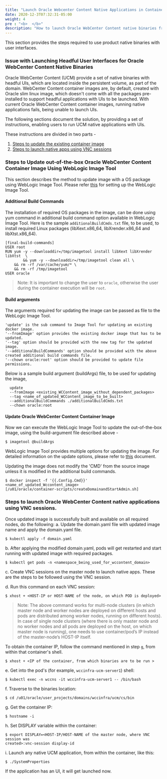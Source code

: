 ```yaml
---
title: "Launch Oracle Webcenter Content Native Applications in Containers"
date: 2020-12-3T07:32:31-05:00
weight: 4
pre : "<b>  </b>"
description: "How to launch Oracle WebCenter Content native binaries from inside containerized environment."
---
```


This section provides the steps required to use product native binaries with user interfaces.

### Issue with Launching Headful User Interfaces for Oracle WebCenter Content Native Binaries

Oracle WebCenter Content (UCM) provide a set of native binaries with headful UIs, which are located inside the persistent volume, as part of the domain. 
WebCenter Content container images are, by default, created with Oracle slim linux image, which doesn't come with all the packages pre-installed to support headful applications with UIs to be launched. With current Oracle WebCenter Content container images, running native applications fails, being unable to launch UIs.

The following sections document the solution, by providing a set of instructions, enabling users to run UCM native applications with UIs.


These instructions are divided in two parts -
1. [Steps to update the existing container image](#steps-to-update-out-of-the-box-oracle-webcenter-content-container-image-using-weblogic-image-tool)
1. [Steps to launch native apps using VNC sessions](#steps-to-launch-oracle-webcenter-content-native-applications-using-vnc-sessions)


### Steps to Update out-of-the-box Oracle WebCenter Content Container Image Using WebLogic Image Tool

This section describes the method to update image with a OS package using WebLogic Image Tool. Please refer [this](https://oracle.github.io/weblogic-image-tool/) for setting up the WebLogic Image Tool.
#### Additional Build Commands

The installation of required OS packages in the image, can be done using yum command in additional build command option available in WebLogic Image Tool. Here is the sample `additionalBuildCmds.txt` file, to be used, to install required Linux packages (libXext.x86_64, libXrender.x86_64 and libXtst.x86_64).

```
[final-build-commands]
USER root
RUN yum -y --downloaddir=/tmp/imagetool install libXext libXrender libXtst  \
        && yum -y --downloaddir=/tmp/imagetool clean all \
    && rm -rf /var/cache/yum/* \
    && rm -rf /tmp/imagetool
USER oracle

```

>Note: It is important to change the user to `oracle`, otherwise the user during the container execution will be `root`.
#### Build arguments

The arguments required for updating the image can be passed as file to the WebLogic Image Tool.

    'update' is the sub command to Image Tool for updating an existing docker image.
    '--fromImage' option provides the existing docker image that has to be updated.
    '--tag' option should be provided with the new tag for the updated image.
    '--additionalBuildCommands' option should be provided with the above created additional build commands file.
	'--chown oracle:root' option should be provided to update file permissions.

Below is a sample build argument (buildArgs) file, to be used for updating the image,


```
  update
  --fromImage <existing_WCContent_image_without_dependent_packages>
  --tag <name_of_updated_WCContent_image_to_be_built>
  --additionalBuildCommands ./additionalBuildCmds.txt
  --chown oracle:root 
```

#### Update Oracle WebCenter Content Container Image

Now we can execute the WebLogic Image Tool to update the out-of-the-box image, using the build-argument file described above -

```
$ imagetool @buildArgs
```


WebLogic Image Tool provides multiple options for updating the image. For detailed information on the update options, please refer to [this](https://oracle.github.io/weblogic-image-tool/userguide/tools/update-image/) document.

Updating the image does not modify the 'CMD' from the source image unless it is modified in the additional build commands.

```
$ docker inspect -f '{{.Config.Cmd}}' <name_of_updated_Wccontent_image>
[/u01/oracle/container-scripts/createDomainandStartAdmin.sh]
```

### Steps to launch Oracle WebCenter Content native applications using VNC sessions.

Once updated image is successfully built and available on all required nodes, do the following:
a.  Update the domain.yaml file with updated image name and apply the domain.yaml file.  
```
$ kubectl apply -f domain.yaml
```

b.  After applying the modified domain.yaml, pods will get restarted and start running with updated image with required packages.

```
$ kubectl get pods -n <namespace_being_used_for_wccontent_domain>
```
c.  Create VNC sessions on the master node to launch native apps. These are the steps to be followed using the VNC session.

d.  Run this command on each VNC session:

```
$ xhost + <HOST-IP or HOST-NAME of the node, on which POD is deployed> 
```
>Note: The above command works for multi-node clusters (in which master node and worker nodes are deployed on different hosts and pods are distributed among worker nodes, running on different hosts). In case of single node clusters (where there is only master node and no worker nodes and all pods are deployed on the host, on which master node is
running), one needs to use container/pod’s IP instead of the master-node’s HOST-IP itself.

To obtain the container IP, follow the command mentioned in step `g`, from within that container's shell.

```
$ xhost + <IP of the container, from which binaries are to be run >  
```
e.  Get into the pod's (for example, `wccinfra-ucm-server1`) shell:

```
$ kubectl exec -n wccns -it wccinfra-ucm-server1 -- /bin/bash 
```
f.  Traverse to the binaries location:

```
$ cd /u01/oracle/user_projects/domains/wccinfra/ucm/cs/bin 
```
g.  Get the container IP:

```
$ hostname -i 
```
h.  Set DISPLAY variable within the container:

```
$ export DISPLAY=<HOST-IP/HOST-NAME of the master node, where VNC session was
created>:vnc-session display-id 
```
i.  Launch any native UCM application, from within the container, like this:

```
$ ./SystemProperties
```
If the application has an UI, it will get launched now.


